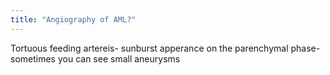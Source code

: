 ```yaml
---
title: "Angiography of AML?"
---
```

Tortuous feeding artereis- sunburst apperance on the parenchymal phase- sometimes you can see small aneurysms

